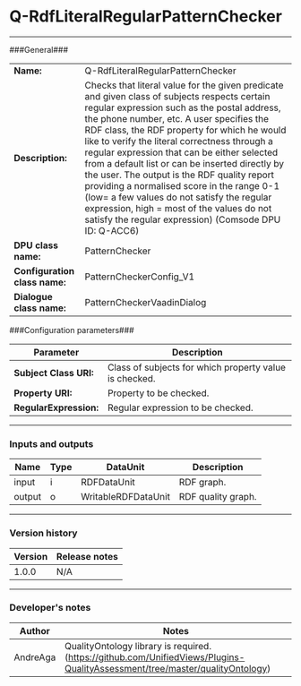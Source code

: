 # Q-RdfLiteralRegularPatternChecker #
----------

###General###

|                              |                                                                                               |
|------------------------------|-----------------------------------------------------------------------------------------------|
|**Name:**                     |Q-RdfLiteralRegularPatternChecker						                                                               |
|**Description:**              |Checks that literal value for the given predicate and given class of subjects respects certain regular expression such as the postal address, the phone number, etc. A user specifies the RDF class, the RDF property for which he would like to verify the literal correctness through a regular expression that can be either selected from a default list or can be inserted directly by the user. The output is the RDF quality report providing a normalised score in the range 0-1 (low= a few values do not satisfy the regular expression, high = most of the values do not satisfy the regular expression) (Comsode DPU ID: Q-ACC6) |
|**DPU class name:**           |PatternChecker     						                                                               |
|**Configuration class name:** |PatternCheckerConfig_V1                           		                                               |
|**Dialogue class name:**      |PatternCheckerVaadinDialog                                      					                       |


###Configuration parameters###


|Parameter                     |Description                   |
|------------------------------|------------------------------|
|**Subject Class URI:** 	                  |Class of subjects for which property value is checked.       |
|**Property URI:**		          |Property to be checked.           	       |
|**RegularExpression:**		   |Regular expression to be checked.  |

***

### Inputs and outputs ###

|Name              |Type     |DataUnit                     |Description          |
|------------------|---------|-----------------------------|---------------------|
|input  	       |i 	     |RDFDataUnit 		           |RDF graph.			 |
|output 	       |o 	     |WritableRDFDataUnit 	       |RDF quality graph.   |

***

### Version history ###

|Version            |Release notes        |
|-------------------|---------------------|
|1.0.0              |N/A                  |

***

### Developer's notes ###

|Author            |Notes                 |
|------------------|----------------------|
|AndreAga          |QualityOntology library is required. (https://github.com/UnifiedViews/Plugins-QualityAssessment/tree/master/qualityOntology) | 
